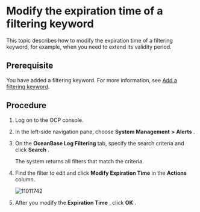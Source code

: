 Modify the expiration time of a filtering keyword
======================================================================

This topic describes how to modify the expiration time of a filtering keyword, for example, when you need to extend its validity period.

Prerequisite
---------------------------------

You have added a filtering keyword. For more information, see [Add a filtering keyword](../9.use-alert-management/17.add-filter-keywords.md).

Procedure
------------------------------

1. Log on to the OCP console.



2. In the left-side navigation pane, choose **System Management** **\>** **Alerts** .



3. On the **OceanBase Log Filtering** tab, specify the search criteria and click **Search** .

   The system returns all filters that match the criteria.


4. Find the filter to edit and click **Modify Expiration Time** in the **Actions** column.

   ![11011742](https://help-static-aliyun-doc.aliyuncs.com/assets/img/en-US/4414306461/p346450.png)


5. After you modify the **Expiration Time** , click **OK** .
